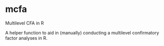 # mcfa
Multilevel CFA in R

A helper function to aid in (manually) conducting a multilevel confirmatory factor analyses in R. 
